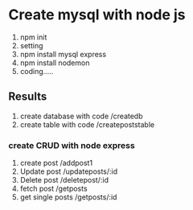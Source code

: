 # Create mysql with node js

1. npm init
2. setting
3. npm install mysql express
4. npm install nodemon
5. coding.....

## Results

1. create database with code /createdb
2. create table with code /createpoststable

### create CRUD with node express

1. create post /addpost1
2. Update post /updateposts/:id
3. Delete post /deletepost/:id
4. fetch post /getposts
5. get single posts /getposts/:id
